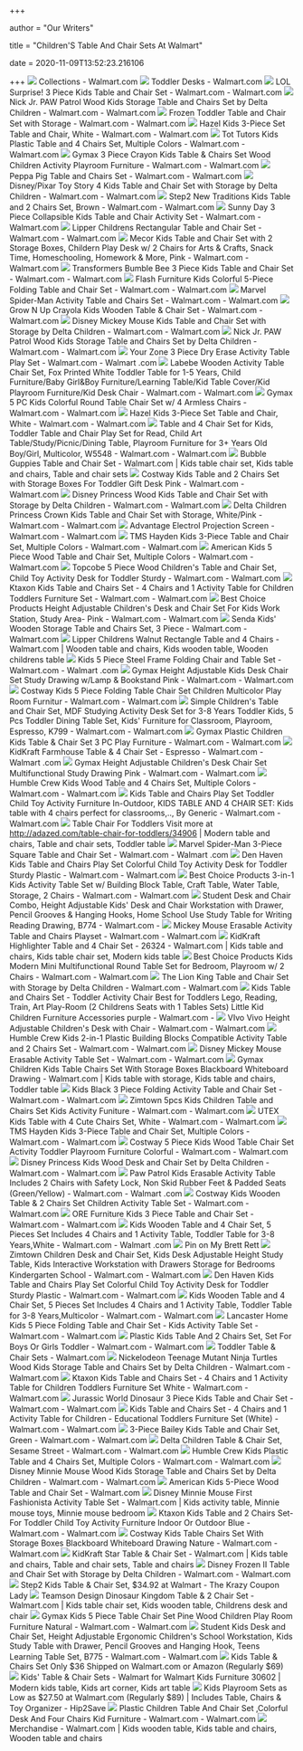 +++
        
author = "Our Writers"
        
title = "Children'S Table And Chair Sets At Walmart"
        
date = 2020-11-09T13:52:23.216106
        
+++
[ ![](https://i5.walmartimages.com/asr/2d0a736c-6fd4-4c1d-a4e4-a94c8f5c3c9e_1.16281888b8920ce2eff409241e8d9d4f.jpeg?odnWidth=450&odnHeight=450&odnBg=ffffff)](https://i5.walmartimages.com/asr/2d0a736c-6fd4-4c1d-a4e4-a94c8f5c3c9e_1.16281888b8920ce2eff409241e8d9d4f.jpeg?odnWidth=450&odnHeight=450&odnBg=ffffff) Collections - Walmart.com
[ ![](https://i5.walmartimages.com/asr/b87302ff-5a5b-4d39-92a9-0718b9d37ed0_1.55e06433dee33d88e8148bc83e7084aa.jpeg)](https://i5.walmartimages.com/asr/b87302ff-5a5b-4d39-92a9-0718b9d37ed0_1.55e06433dee33d88e8148bc83e7084aa.jpeg) Toddler Desks - Walmart.com
[ ![](https://i5.walmartimages.com/asr/d8a562de-7623-4fab-81aa-23be96e96cbf_2.534b0d540d874d0a2b1aa053cd3e9c82.jpeg?odnWidth=612&odnHeight=612&odnBg=ffffff)](https://i5.walmartimages.com/asr/d8a562de-7623-4fab-81aa-23be96e96cbf_2.534b0d540d874d0a2b1aa053cd3e9c82.jpeg?odnWidth=612&odnHeight=612&odnBg=ffffff) LOL Surprise! 3 Piece Kids Table and Chair Set - Walmart.com - Walmart.com
[ ![](https://i5.walmartimages.com/asr/73b14468-4ef4-45a6-bf5e-ab2a574fa54e_1.0d56eaa1097e081c377d12e8b6e8da6f.jpeg?odnWidth=612&odnHeight=612&odnBg=ffffff)](https://i5.walmartimages.com/asr/73b14468-4ef4-45a6-bf5e-ab2a574fa54e_1.0d56eaa1097e081c377d12e8b6e8da6f.jpeg?odnWidth=612&odnHeight=612&odnBg=ffffff) Nick Jr. PAW Patrol Wood Kids Storage Table and Chairs Set by Delta Children  - Walmart.com - Walmart.com
[ ![](https://i5.walmartimages.com/asr/b0dfb3b6-6d8c-41f3-8797-1c6e8fe0104c_1.39b075c58a615842cc011f13ed3b9686.jpeg?odnWidth=612&odnHeight=612&odnBg=ffffff)](https://i5.walmartimages.com/asr/b0dfb3b6-6d8c-41f3-8797-1c6e8fe0104c_1.39b075c58a615842cc011f13ed3b9686.jpeg?odnWidth=612&odnHeight=612&odnBg=ffffff) Frozen Toddler Table and Chair Set with Storage - Walmart.com - Walmart.com
[ ![](https://i5.walmartimages.com/asr/c4c63fc2-f4b9-4b8e-ba0d-a99532c82940_1.01aa7ddf6b92a54979f426e51a57ae08.jpeg?odnWidth=450&odnHeight=450&odnBg=ffffff)](https://i5.walmartimages.com/asr/c4c63fc2-f4b9-4b8e-ba0d-a99532c82940_1.01aa7ddf6b92a54979f426e51a57ae08.jpeg?odnWidth=450&odnHeight=450&odnBg=ffffff) Hazel Kids 3-Piece Set Table and Chair, White - Walmart.com - Walmart.com
[ ![](https://i5.walmartimages.com/asr/ea09f010-8c31-4a97-9937-bcc9757c63f7_1.f828a9ab56350e1e277ec48da8f2dc56.jpeg?odnWidth=612&odnHeight=612&odnBg=ffffff)](https://i5.walmartimages.com/asr/ea09f010-8c31-4a97-9937-bcc9757c63f7_1.f828a9ab56350e1e277ec48da8f2dc56.jpeg?odnWidth=612&odnHeight=612&odnBg=ffffff) Tot Tutors Kids Plastic Table and 4 Chairs Set, Multiple Colors - Walmart.com  - Walmart.com
[ ![](https://i5.walmartimages.com/asr/ca339442-3b06-4f44-9357-6b543df94774_1.e5b01b9f1a8c127668db7b981830e406.jpeg?odnWidth=612&odnHeight=612&odnBg=ffffff)](https://i5.walmartimages.com/asr/ca339442-3b06-4f44-9357-6b543df94774_1.e5b01b9f1a8c127668db7b981830e406.jpeg?odnWidth=612&odnHeight=612&odnBg=ffffff) Gymax 3 Piece Crayon Kids Table & Chairs Set Wood Children Activity  Playroom Furniture - Walmart.com - Walmart.com
[ ![](https://i5.walmartimages.com/asr/05b5c98d-5a34-43d5-a36d-1c102bf41c2d_1.b7dbfb8eea074f1986acdcb1cd66ce3b.jpeg)](https://i5.walmartimages.com/asr/05b5c98d-5a34-43d5-a36d-1c102bf41c2d_1.b7dbfb8eea074f1986acdcb1cd66ce3b.jpeg) Peppa Pig Table and Chairs Set - Walmart.com - Walmart.com
[ ![](https://i5.walmartimages.com/asr/4afec34c-a242-4f28-8f24-a9195bfcb336_1.00bbbcbd804a51359d756812ba9ef6bd.jpeg?odnWidth=612&odnHeight=612&odnBg=ffffff)](https://i5.walmartimages.com/asr/4afec34c-a242-4f28-8f24-a9195bfcb336_1.00bbbcbd804a51359d756812ba9ef6bd.jpeg?odnWidth=612&odnHeight=612&odnBg=ffffff) Disney/Pixar Toy Story 4 Kids Table and Chair Set with Storage by Delta  Children - Walmart.com - Walmart.com
[ ![](https://i5.walmartimages.com/asr/c94a23a7-b799-4c7c-8b00-f9c13ae26525_1.e6228ff4c8a9cc116158fef04e272396.jpeg)](https://i5.walmartimages.com/asr/c94a23a7-b799-4c7c-8b00-f9c13ae26525_1.e6228ff4c8a9cc116158fef04e272396.jpeg) Step2 New Traditions Kids Table and 2 Chairs Set, Brown - Walmart.com -  Walmart.com
[ ![](https://i5.walmartimages.com/asr/43eed3d0-0095-4683-b22f-a1683eb11095_1.cbe24271bf54974ac83e9eea13d6829c.jpeg?odnWidth=612&odnHeight=612&odnBg=ffffff)](https://i5.walmartimages.com/asr/43eed3d0-0095-4683-b22f-a1683eb11095_1.cbe24271bf54974ac83e9eea13d6829c.jpeg?odnWidth=612&odnHeight=612&odnBg=ffffff) Sunny Day 3 Piece Collapsible Kids Table and Chair Activity Set - Walmart.com  - Walmart.com
[ ![](https://i5.walmartimages.com/asr/276ac54d-321d-4b75-bab2-1de671a18f81_1.f939ae47c7f0df9f446ce769a4885771.jpeg?odnWidth=612&odnHeight=612&odnBg=ffffff)](https://i5.walmartimages.com/asr/276ac54d-321d-4b75-bab2-1de671a18f81_1.f939ae47c7f0df9f446ce769a4885771.jpeg?odnWidth=612&odnHeight=612&odnBg=ffffff) Lipper Childrens Rectangular Table and Chair Set - Walmart.com - Walmart.com
[ ![](https://i5.walmartimages.com/asr/29480684-7308-4aae-96f8-395a8a086b85.3dc437a4a0f0b34ce173d6073ccc998d.jpeg?odnWidth=612&odnHeight=612&odnBg=ffffff)](https://i5.walmartimages.com/asr/29480684-7308-4aae-96f8-395a8a086b85.3dc437a4a0f0b34ce173d6073ccc998d.jpeg?odnWidth=612&odnHeight=612&odnBg=ffffff) Mecor Kids Table and Chair Set with 2 Storage Boxes, Childern Play Desk w/  2 Chairs for Arts & Crafts, Snack Time, Homeschooling, Homework & More,  Pink - Walmart.com - Walmart.com
[ ![](https://i5.walmartimages.com/asr/92ab45b3-df5d-47d0-b1f7-f0399d9a9190_2.17dcb2758f8a21b99729c154c9eaf4e4.jpeg?odnWidth=612&odnHeight=612&odnBg=ffffff)](https://i5.walmartimages.com/asr/92ab45b3-df5d-47d0-b1f7-f0399d9a9190_2.17dcb2758f8a21b99729c154c9eaf4e4.jpeg?odnWidth=612&odnHeight=612&odnBg=ffffff) Transformers Bumble Bee 3 Piece Kids Table and Chair Set - Walmart.com -  Walmart.com
[ ![](https://i5.walmartimages.com/asr/9d0a272e-8e09-4c5a-ade1-e0e2161e2866_2.0bdfc627ecacc165975de632806802c0.jpeg?odnWidth=612&odnHeight=612&odnBg=ffffff)](https://i5.walmartimages.com/asr/9d0a272e-8e09-4c5a-ade1-e0e2161e2866_2.0bdfc627ecacc165975de632806802c0.jpeg?odnWidth=612&odnHeight=612&odnBg=ffffff) Flash Furniture Kids Colorful 5-Piece Folding Table and Chair Set - Walmart.com  - Walmart.com
[ ![](https://i5.walmartimages.com/asr/e02a4dfd-692f-4792-aa06-c27894affcf8_1.308f46f4f107bdebb96943b106255296.jpeg)](https://i5.walmartimages.com/asr/e02a4dfd-692f-4792-aa06-c27894affcf8_1.308f46f4f107bdebb96943b106255296.jpeg) Marvel Spider-Man Activity Table and Chairs Set - Walmart.com - Walmart.com
[ ![](https://i5.walmartimages.com/asr/926df0c0-e833-4e6a-920b-7f9dee874b23_1.5c76a1cd0e17ab043794cfb1b8d41232.jpeg?odnWidth=612&odnHeight=612&odnBg=ffffff)](https://i5.walmartimages.com/asr/926df0c0-e833-4e6a-920b-7f9dee874b23_1.5c76a1cd0e17ab043794cfb1b8d41232.jpeg?odnWidth=612&odnHeight=612&odnBg=ffffff) Grow N Up Crayola Kids Wooden Table & Chair Set - Walmart.com - Walmart.com
[ ![](https://i5.walmartimages.com/asr/68ddea74-9eaf-4632-9fbe-a254fc99a235_1.1f9527e77a5f76dfea929fefe8c20f2d.jpeg)](https://i5.walmartimages.com/asr/68ddea74-9eaf-4632-9fbe-a254fc99a235_1.1f9527e77a5f76dfea929fefe8c20f2d.jpeg) Disney Mickey Mouse Kids Table and Chair Set with Storage by Delta Children  - Walmart.com - Walmart.com
[ ![](https://i5.walmartimages.com/asr/66b7216c-686f-42eb-8f3b-c8c1efc997d8_1.b181d7332f01c6d6232cc03d7df76fed.jpeg)](https://i5.walmartimages.com/asr/66b7216c-686f-42eb-8f3b-c8c1efc997d8_1.b181d7332f01c6d6232cc03d7df76fed.jpeg) Nick Jr. PAW Patrol Wood Kids Storage Table and Chairs Set by Delta Children  - Walmart.com - Walmart.com
[ ![](https://i5.walmartimages.com/asr/25a589a1-4af0-4522-a60f-4a9ae36442e3.2543258e536e909c47b0a075557840d8.png?odnWidth=612&odnHeight=612&odnBg=ffffff)](https://i5.walmartimages.com/asr/25a589a1-4af0-4522-a60f-4a9ae36442e3.2543258e536e909c47b0a075557840d8.png?odnWidth=612&odnHeight=612&odnBg=ffffff) Your Zone 3 Piece Dry Erase Activity Table Play Set - Walmart.com - Walmart .com
[ ![](https://i5.walmartimages.com/asr/1d90ade2-f1a3-401e-8e8b-1626e058810a_1.633d0a5ad2a63173f99b780c3fe4cb6d.jpeg?odnWidth=612&odnHeight=612&odnBg=ffffff)](https://i5.walmartimages.com/asr/1d90ade2-f1a3-401e-8e8b-1626e058810a_1.633d0a5ad2a63173f99b780c3fe4cb6d.jpeg?odnWidth=612&odnHeight=612&odnBg=ffffff) Labebe Wooden Activity Table Chair Set, Fox Printed White Toddler Table for  1-5 Years, Child Furniture/Baby Girl&Boy Furniture/Learning Table/Kid Table  Cover/Kid Playroom Furniture/Kid Desk Chair - Walmart.com - Walmart.com
[ ![](https://i5.walmartimages.com/asr/40e3c9e7-a6d1-4d2d-8074-55f9aea65eb3_1.3e75395abae626d5e73eef48af16ad38.jpeg?odnWidth=612&odnHeight=612&odnBg=ffffff)](https://i5.walmartimages.com/asr/40e3c9e7-a6d1-4d2d-8074-55f9aea65eb3_1.3e75395abae626d5e73eef48af16ad38.jpeg?odnWidth=612&odnHeight=612&odnBg=ffffff) Gymax 5 PC Kids Colorful Round Table Chair Set w/ 4 Armless Chairs - Walmart.com  - Walmart.com
[ ![](https://i5.walmartimages.com/asr/1c766093-0885-4753-97e8-143e143841b2_1.c70f5d3a2b87587c6b86c99e92c2ef97.jpeg)](https://i5.walmartimages.com/asr/1c766093-0885-4753-97e8-143e143841b2_1.c70f5d3a2b87587c6b86c99e92c2ef97.jpeg) Hazel Kids 3-Piece Set Table and Chair, White - Walmart.com - Walmart.com
[ ![](https://i5.walmartimages.com/asr/96937197-1bf1-40ae-a1ac-e8ed03d1bed2_1.46b070478d8fc49663c6a668a934a06c.jpeg?odnWidth=612&odnHeight=612&odnBg=ffffff)](https://i5.walmartimages.com/asr/96937197-1bf1-40ae-a1ac-e8ed03d1bed2_1.46b070478d8fc49663c6a668a934a06c.jpeg?odnWidth=612&odnHeight=612&odnBg=ffffff) Table and 4 Chair Set for Kids, Toddler Table and Chair Play Set for Read,  Child Art Table/Study/Picnic/Dining Table, Playroom Furniture for 3+ Years  Old Boy/Girl, Multicolor, W5548 - Walmart.com - Walmart.com
[ ![](https://i.pinimg.com/originals/79/77/ad/7977ad23d9c2c6068e144e9044fd7018.jpg)](https://i.pinimg.com/originals/79/77/ad/7977ad23d9c2c6068e144e9044fd7018.jpg) Bubble Guppies Table and Chair Set - Walmart.com | Kids table chair set, Kids  table and chairs, Table and chair sets
[ ![](https://i5.walmartimages.com/asr/27fb25e5-9bfc-423f-926a-180296a32e90_1.dae5f2e778d5d33a90db5fb06af5693d.jpeg?odnWidth=612&odnHeight=612&odnBg=ffffff)](https://i5.walmartimages.com/asr/27fb25e5-9bfc-423f-926a-180296a32e90_1.dae5f2e778d5d33a90db5fb06af5693d.jpeg?odnWidth=612&odnHeight=612&odnBg=ffffff) Costway Kids Table and 2 Chairs Set with Storage Boxes For Toddler Gift Desk  Pink - Walmart.com - Walmart.com
[ ![](https://i5.walmartimages.com/asr/25def13c-955e-49d8-b26f-a9c78293a53b_1.9405b6de95616ef6c4c203c54233ea04.jpeg?odnWidth=612&odnHeight=612&odnBg=ffffff)](https://i5.walmartimages.com/asr/25def13c-955e-49d8-b26f-a9c78293a53b_1.9405b6de95616ef6c4c203c54233ea04.jpeg?odnWidth=612&odnHeight=612&odnBg=ffffff) Disney Princess Wood Kids Table and Chair Set with Storage by Delta Children  - Walmart.com - Walmart.com
[ ![](https://i5.walmartimages.com/asr/b064b4f4-02cf-4547-8ab5-6e5523fae7b4_1.ca6472e326cd43510a9f3fea16c0c2ff.jpeg?odnWidth=612&odnHeight=612&odnBg=ffffff)](https://i5.walmartimages.com/asr/b064b4f4-02cf-4547-8ab5-6e5523fae7b4_1.ca6472e326cd43510a9f3fea16c0c2ff.jpeg?odnWidth=612&odnHeight=612&odnBg=ffffff) Delta Children Princess Crown Kids Table and Chair Set with Storage,  White/Pink - Walmart.com - Walmart.com
[ ![](https://i5.walmartimages.com/asr/8c1eb674-88a7-42b0-be27-0e05eb4b17a2_1.6996ed6375e5b0a6061694f85a4f57d1.jpeg)](https://i5.walmartimages.com/asr/8c1eb674-88a7-42b0-be27-0e05eb4b17a2_1.6996ed6375e5b0a6061694f85a4f57d1.jpeg) Advantage Electrol Projection Screen - Walmart.com - Walmart.com
[ ![](https://i5.walmartimages.com/asr/4e5ef0f3-09cc-478e-9627-d80ae0c423cb_1.489042d2382374586e2c2a6e60e540a5.jpeg?odnWidth=612&odnHeight=612&odnBg=ffffff)](https://i5.walmartimages.com/asr/4e5ef0f3-09cc-478e-9627-d80ae0c423cb_1.489042d2382374586e2c2a6e60e540a5.jpeg?odnWidth=612&odnHeight=612&odnBg=ffffff) TMS Hayden Kids 3-Piece Table and Chair Set, Multiple Colors - Walmart.com  - Walmart.com
[ ![](https://i5.walmartimages.com/asr/f397d4dc-7622-494c-be38-f3f0d365ebf8_1.a07e79b6c61933f583847388475a3653.jpeg?odnWidth=612&odnHeight=612&odnBg=ffffff)](https://i5.walmartimages.com/asr/f397d4dc-7622-494c-be38-f3f0d365ebf8_1.a07e79b6c61933f583847388475a3653.jpeg?odnWidth=612&odnHeight=612&odnBg=ffffff) American Kids 5 Piece Wood Table and Chair Set, Multiple Colors - Walmart.com  - Walmart.com
[ ![](https://i5.walmartimages.com/asr/0130b5e5-82ee-4494-aad9-926f5f9ef9e7.073f134c92a646e29c782b0957244800.jpeg?odnWidth=612&odnHeight=612&odnBg=ffffff)](https://i5.walmartimages.com/asr/0130b5e5-82ee-4494-aad9-926f5f9ef9e7.073f134c92a646e29c782b0957244800.jpeg?odnWidth=612&odnHeight=612&odnBg=ffffff) Topcobe 5 Piece Wood Children's Table and Chair Set, Child Toy Activity Desk  for Toddler Sturdy - Walmart.com - Walmart.com
[ ![](https://i5.walmartimages.com/asr/2ce4dd14-3299-4d68-bf65-1d2896193310.e848f421cdedfaa40c8378a3f8265c52.jpeg)](https://i5.walmartimages.com/asr/2ce4dd14-3299-4d68-bf65-1d2896193310.e848f421cdedfaa40c8378a3f8265c52.jpeg) Ktaxon Kids Table and Chairs Set - 4 Chairs and 1 Activity Table for  Children Toddlers Furniture Set - Walmart.com - Walmart.com
[ ![](https://i5.walmartimages.com/asr/a43e994d-c198-4672-acd5-2a793f8fc907_1.99f92510928d3354886a10175117022b.jpeg)](https://i5.walmartimages.com/asr/a43e994d-c198-4672-acd5-2a793f8fc907_1.99f92510928d3354886a10175117022b.jpeg) Best Choice Products Height Adjustable Children's Desk and Chair Set For  Kids Work Station, Study Area- Pink - Walmart.com - Walmart.com
[ ![](https://i5.walmartimages.com/asr/06c655ed-bdb3-466a-9ca1-d74b2c7f6b9e_1.6c58ae8c3287b946494c25c8603a4221.jpeg)](https://i5.walmartimages.com/asr/06c655ed-bdb3-466a-9ca1-d74b2c7f6b9e_1.6c58ae8c3287b946494c25c8603a4221.jpeg) Senda Kids' Wooden Storage Table and Chairs Set, 3 Piece - Walmart.com -  Walmart.com
[ ![](https://i.pinimg.com/474x/1e/da/b0/1edab07fbce82c95d1eedfc4ca880ce7.jpg)](https://i.pinimg.com/474x/1e/da/b0/1edab07fbce82c95d1eedfc4ca880ce7.jpg) Lipper Childrens Walnut Rectangle Table and 4 Chairs - Walmart.com | Wooden  table and chairs, Kids wooden table, Wooden childrens table
[ ![](https://i5.walmartimages.com/asr/cee18530-f760-42b4-9216-2330f5f06d6f_1.369bcc341775f0309605f0cdb7cf604b.jpeg?odnWidth=612&odnHeight=612&odnBg=ffffff)](https://i5.walmartimages.com/asr/cee18530-f760-42b4-9216-2330f5f06d6f_1.369bcc341775f0309605f0cdb7cf604b.jpeg?odnWidth=612&odnHeight=612&odnBg=ffffff) Kids 5 Piece Steel Frame Folding Chair and Table Set - Walmart.com - Walmart .com
[ ![](https://i5.walmartimages.com/asr/45ce062f-5dd3-447b-92c5-043367c720a7_1.880ebb7023ccb9a03fdfd83edd2b265b.jpeg)](https://i5.walmartimages.com/asr/45ce062f-5dd3-447b-92c5-043367c720a7_1.880ebb7023ccb9a03fdfd83edd2b265b.jpeg) Gymax Height Adjustable Kids Desk Chair Set Study Drawing w/Lamp &  Bookstand Pink - Walmart.com - Walmart.com
[ ![](https://i5.walmartimages.com/asr/528851b0-3fdd-4759-886f-c6e86fb7f376_1.c9cd588c8180cd37f4061288106d2055.jpeg?odnWidth=612&odnHeight=612&odnBg=ffffff)](https://i5.walmartimages.com/asr/528851b0-3fdd-4759-886f-c6e86fb7f376_1.c9cd588c8180cd37f4061288106d2055.jpeg?odnWidth=612&odnHeight=612&odnBg=ffffff) Costway Kids 5 Piece Folding Table Chair Set Children Multicolor Play Room  Furnitur - Walmart.com - Walmart.com
[ ![](https://i5.walmartimages.com/asr/97307c4f-833e-4c4a-963a-180ac86b2c6f_1.c25dfdc412ee904b395a9d4860491535.jpeg?odnWidth=612&odnHeight=612&odnBg=ffffff)](https://i5.walmartimages.com/asr/97307c4f-833e-4c4a-963a-180ac86b2c6f_1.c25dfdc412ee904b395a9d4860491535.jpeg?odnWidth=612&odnHeight=612&odnBg=ffffff) Simple Children's Table and Chair Set, MDF Studying Activity Desk Set for  3-8 Years Toddler Kids, 5 Pcs Toddler Dining Table Set, Kids' Furniture for  Classroom, Playroom, Espresso, K799 - Walmart.com - Walmart.com
[ ![](https://i5.walmartimages.com/asr/de4c9748-2615-4b0d-8625-a847c5e60a85_1.f3e793722f21ae93076fc7b1b869f437.jpeg?odnWidth=612&odnHeight=612&odnBg=ffffff)](https://i5.walmartimages.com/asr/de4c9748-2615-4b0d-8625-a847c5e60a85_1.f3e793722f21ae93076fc7b1b869f437.jpeg?odnWidth=612&odnHeight=612&odnBg=ffffff) Gymax Plastic Children Kids Table & Chair Set 3 PC Play Furniture - Walmart.com  - Walmart.com
[ ![](https://i5.walmartimages.com/asr/014225b7-f348-4576-af01-871234cf7e6b_2.53d058d41bc4937fb4bc059faf3df7a8.jpeg?odnWidth=612&odnHeight=612&odnBg=ffffff)](https://i5.walmartimages.com/asr/014225b7-f348-4576-af01-871234cf7e6b_2.53d058d41bc4937fb4bc059faf3df7a8.jpeg?odnWidth=612&odnHeight=612&odnBg=ffffff) KidKraft Farmhouse Table & 4 Chair Set - Espresso - Walmart.com - Walmart .com
[ ![](https://i5.walmartimages.com/asr/67dc90ad-923e-444b-bc3d-5237c27842dc_1.e8e37b975dde6b92b5cde0092721f334.jpeg?odnWidth=612&odnHeight=612&odnBg=ffffff)](https://i5.walmartimages.com/asr/67dc90ad-923e-444b-bc3d-5237c27842dc_1.e8e37b975dde6b92b5cde0092721f334.jpeg?odnWidth=612&odnHeight=612&odnBg=ffffff) Gymax Height Adjustable Children's Desk Chair Set Multifunctional Study  Drawing Pink - Walmart.com - Walmart.com
[ ![](https://i5.walmartimages.com/asr/578a2580-285c-4f43-8ff2-4b376645b45e_3.ddff07c20f2b1a85909ed55ef77b4048.jpeg?odnWidth=612&odnHeight=612&odnBg=ffffff)](https://i5.walmartimages.com/asr/578a2580-285c-4f43-8ff2-4b376645b45e_3.ddff07c20f2b1a85909ed55ef77b4048.jpeg?odnWidth=612&odnHeight=612&odnBg=ffffff) Humble Crew Kids Wood Table and 4 Chairs Set, Multiple Colors - Walmart.com  - Walmart.com
[ ![](https://i5.walmartimages.com/asr/9afa80f8-f832-4464-9b54-105068bb519e_1.df1264cd37acc5bf833353413b29b1d9.jpeg)](https://i5.walmartimages.com/asr/9afa80f8-f832-4464-9b54-105068bb519e_1.df1264cd37acc5bf833353413b29b1d9.jpeg) Kids Table and Chairs Play Set Toddler Child Toy Activity Furniture  In-Outdoor, KIDS TABLE AND 4 CHAIR SET: Kids table with 4 chairs perfect  for classrooms,.., By Generic - Walmart.com - Walmart.com
[ ![](https://i.pinimg.com/originals/1a/d6/85/1ad6858d1dffdcf5ac96f35edf88f93f.jpg)](https://i.pinimg.com/originals/1a/d6/85/1ad6858d1dffdcf5ac96f35edf88f93f.jpg) Table Chair For Toddlers Visit more at http://adazed.com/table-chair-for-toddlers/34906  | Modern table and chairs, Table and chair sets, Toddler table
[ ![](https://i5.walmartimages.com/asr/445dd488-5f50-4ccf-924c-588b34596b52_1.524ff0c9d13cea806a72e692f74ec3e3.jpeg)](https://i5.walmartimages.com/asr/445dd488-5f50-4ccf-924c-588b34596b52_1.524ff0c9d13cea806a72e692f74ec3e3.jpeg) Marvel Spider-Man 3-Piece Square Table and Chair Set - Walmart.com - Walmart .com
[ ![](https://i5.walmartimages.com/asr/8dc481cf-2876-4ac9-ade5-7451eb1d2f80_1.4968cdb27949121d10260f78d9263f86.jpeg)](https://i5.walmartimages.com/asr/8dc481cf-2876-4ac9-ade5-7451eb1d2f80_1.4968cdb27949121d10260f78d9263f86.jpeg) Den Haven Kids Table and Chairs Play Set Colorful Child Toy Activity Desk  for Toddler Sturdy Plastic - Walmart.com - Walmart.com
[ ![](https://i5.walmartimages.com/asr/1f37f1ce-e949-4632-99a3-2f7706ce3023.c11afb473456668ac517650b80d7391f.jpeg?odnWidth=612&odnHeight=612&odnBg=ffffff)](https://i5.walmartimages.com/asr/1f37f1ce-e949-4632-99a3-2f7706ce3023.c11afb473456668ac517650b80d7391f.jpeg?odnWidth=612&odnHeight=612&odnBg=ffffff) Best Choice Products 3-in-1 Kids Activity Table Set w/ Building Block Table,  Craft Table, Water Table, Storage, 2 Chairs - Walmart.com - Walmart.com
[ ![](https://i5.walmartimages.com/asr/616f5f1f-da1e-4e01-bf17-e85a58fa64ab.4913edc2974bdfdc47c198c80e9db3d6.jpeg?odnWidth=612&odnHeight=612&odnBg=ffffff)](https://i5.walmartimages.com/asr/616f5f1f-da1e-4e01-bf17-e85a58fa64ab.4913edc2974bdfdc47c198c80e9db3d6.jpeg?odnWidth=612&odnHeight=612&odnBg=ffffff) Student Desk and Chair Combo, Height Adjustable Kids' Desk and Chair  Workstation with Drawer, Pencil Grooves & Hanging Hooks, Home School Use  Study Table for Writing Reading Drawing, B774 - Walmart.com -
[ ![](https://i5.walmartimages.com/asr/de1f7ea3-e648-4a61-8fa8-f53d8e336080_1.968f1b40ab7ce1215607cb6c2bcb62a8.jpeg)](https://i5.walmartimages.com/asr/de1f7ea3-e648-4a61-8fa8-f53d8e336080_1.968f1b40ab7ce1215607cb6c2bcb62a8.jpeg) Mickey Mouse Erasable Activity Table and Chairs Playset - Walmart.com -  Walmart.com
[ ![](https://i.pinimg.com/originals/89/cd/50/89cd502b81ffba9676077e83a7905ab0.jpg)](https://i.pinimg.com/originals/89/cd/50/89cd502b81ffba9676077e83a7905ab0.jpg) KidKraft Highlighter Table and 4 Chair Set - 26324 - Walmart.com | Kids  table and chairs, Kids table chair set, Modern kids table
[ ![](https://i5.walmartimages.com/asr/f7cfd5e1-9a01-429f-af1b-b875a2970cf0.2df81befa6b500183dc27d5a0988991c.jpeg?odnWidth=612&odnHeight=612&odnBg=ffffff)](https://i5.walmartimages.com/asr/f7cfd5e1-9a01-429f-af1b-b875a2970cf0.2df81befa6b500183dc27d5a0988991c.jpeg?odnWidth=612&odnHeight=612&odnBg=ffffff) Best Choice Products Kids Modern Mini Multifunctional Round Table Set for  Bedroom, Playroom w/ 2 Chairs - Walmart.com - Walmart.com
[ ![](https://i5.walmartimages.com/asr/fc2e3729-aab6-4aba-926c-a501167eea52_1.610e22020b87b0e77cf065cf1dc9bd0e.jpeg?odnWidth=612&odnHeight=612&odnBg=ffffff)](https://i5.walmartimages.com/asr/fc2e3729-aab6-4aba-926c-a501167eea52_1.610e22020b87b0e77cf065cf1dc9bd0e.jpeg?odnWidth=612&odnHeight=612&odnBg=ffffff) The Lion King Table and Chair Set with Storage by Delta Children - Walmart.com  - Walmart.com
[ ![](https://i5.walmartimages.com/asr/210a487b-9346-45e7-97cb-16671894793a_1.c366922cc0de6d111e76ae578112e70e.jpeg?odnWidth=612&odnHeight=612&odnBg=ffffff)](https://i5.walmartimages.com/asr/210a487b-9346-45e7-97cb-16671894793a_1.c366922cc0de6d111e76ae578112e70e.jpeg?odnWidth=612&odnHeight=612&odnBg=ffffff) Kids Table and Chairs Set - Toddler Activity Chair Best for Toddlers Lego,  Reading, Train, Art Play-Room (2 Childrens Seats with 1 Tables Sets) Little  Kid Children Furniture Accessories purple - Walmart.com -
[ ![](https://i5.walmartimages.com/asr/85c9c73d-00cf-4d04-941e-1a6927ae4690_1.7c44f5a576ecf877c9b2d77a6dfbe901.jpeg?odnWidth=612&odnHeight=612&odnBg=ffffff)](https://i5.walmartimages.com/asr/85c9c73d-00cf-4d04-941e-1a6927ae4690_1.7c44f5a576ecf877c9b2d77a6dfbe901.jpeg?odnWidth=612&odnHeight=612&odnBg=ffffff) VIvo Vivo Height Adjustable Children's Desk with Chair - Walmart.com -  Walmart.com
[ ![](https://i5.walmartimages.com/asr/8b481264-5f84-4ccf-8aa2-e135092b564c_2.ec27f8998d54cb7d2e47bfa8cee1afd9.jpeg?odnWidth=612&odnHeight=612&odnBg=ffffff)](https://i5.walmartimages.com/asr/8b481264-5f84-4ccf-8aa2-e135092b564c_2.ec27f8998d54cb7d2e47bfa8cee1afd9.jpeg?odnWidth=612&odnHeight=612&odnBg=ffffff) Humble Crew Kids 2-in-1 Plastic Building Blocks Compatible Activity Table  and 2 Chairs Set - Walmart.com - Walmart.com
[ ![](https://i5.walmartimages.com/asr/67df9a8f-ee96-4f51-b96b-a7db942d6eb6_1.bdbcfbd34413eef37699f1b454cb6502.jpeg)](https://i5.walmartimages.com/asr/67df9a8f-ee96-4f51-b96b-a7db942d6eb6_1.bdbcfbd34413eef37699f1b454cb6502.jpeg) Disney Mickey Mouse Erasable Activity Table Set - Walmart.com - Walmart.com
[ ![](https://i.pinimg.com/474x/2f/25/a5/2f25a5e7ff2a3ce3d621b1c92d8fe3d7.jpg)](https://i.pinimg.com/474x/2f/25/a5/2f25a5e7ff2a3ce3d621b1c92d8fe3d7.jpg) Gymax Children Kids Table Chairs Set With Storage Boxes Blackboard  Whiteboard Drawing - Walmart.com | Kids table with storage, Kids table and  chairs, Toddler table
[ ![](https://i5.walmartimages.com/asr/cd667c1e-3bb7-4228-adae-97608210fa4f_1.7fa4b1cb8b9497b29b1eefb31442d735.jpeg?odnWidth=612&odnHeight=612&odnBg=ffffff)](https://i5.walmartimages.com/asr/cd667c1e-3bb7-4228-adae-97608210fa4f_1.7fa4b1cb8b9497b29b1eefb31442d735.jpeg?odnWidth=612&odnHeight=612&odnBg=ffffff) Kids Black 3 Piece Folding Activity Table and Chair Set - Walmart.com -  Walmart.com
[ ![](https://i5.walmartimages.com/asr/a3618d07-7448-4743-9c2e-e72758b1e70c.cc454546c7fb2df003306f8e57977ed2.jpeg?odnWidth=612&odnHeight=612&odnBg=ffffff)](https://i5.walmartimages.com/asr/a3618d07-7448-4743-9c2e-e72758b1e70c.cc454546c7fb2df003306f8e57977ed2.jpeg?odnWidth=612&odnHeight=612&odnBg=ffffff) Zimtown 5pcs Kids Children Table and Chairs Set Kids Activity Funiture -  Walmart.com - Walmart.com
[ ![](https://i5.walmartimages.com/asr/74bbccf9-94a9-4bb3-94f2-eff08722c82e.8ec4a9dd3faada32e843f2640dd140c0.jpeg?odnWidth=612&odnHeight=612&odnBg=ffffff)](https://i5.walmartimages.com/asr/74bbccf9-94a9-4bb3-94f2-eff08722c82e.8ec4a9dd3faada32e843f2640dd140c0.jpeg?odnWidth=612&odnHeight=612&odnBg=ffffff) UTEX Kids Table with 4 Cute Chairs Set, White - Walmart.com - Walmart.com
[ ![](https://i5.walmartimages.com/asr/5778e9f6-418b-4b48-b083-261acaaf5118_1.a74b7029ac033bbe10917327c71c57d1.jpeg?odnWidth=612&odnHeight=612&odnBg=ffffff)](https://i5.walmartimages.com/asr/5778e9f6-418b-4b48-b083-261acaaf5118_1.a74b7029ac033bbe10917327c71c57d1.jpeg?odnWidth=612&odnHeight=612&odnBg=ffffff) TMS Hayden Kids 3-Piece Table and Chair Set, Multiple Colors - Walmart.com  - Walmart.com
[ ![](https://i5.walmartimages.com/asr/6360a06a-e748-4247-8586-e651e8cd2dc8_1.f8b58fbc17f7040b8028df0821af8421.jpeg?odnWidth=612&odnHeight=612&odnBg=ffffff)](https://i5.walmartimages.com/asr/6360a06a-e748-4247-8586-e651e8cd2dc8_1.f8b58fbc17f7040b8028df0821af8421.jpeg?odnWidth=612&odnHeight=612&odnBg=ffffff) Costway 5 Piece Kids Wood Table Chair Set Activity Toddler Playroom  Furniture Colorful - Walmart.com - Walmart.com
[ ![](https://i5.walmartimages.com/asr/8b276a37-a2f9-4620-b1ad-7b4aacb7dfff_1.0e2bb0b91bd6604d161a28b2fdcff98d.jpeg?odnWidth=612&odnHeight=612&odnBg=ffffff)](https://i5.walmartimages.com/asr/8b276a37-a2f9-4620-b1ad-7b4aacb7dfff_1.0e2bb0b91bd6604d161a28b2fdcff98d.jpeg?odnWidth=612&odnHeight=612&odnBg=ffffff) Disney Princess Kids Wood Desk and Chair Set by Delta Children - Walmart.com  - Walmart.com
[ ![](https://i5.walmartimages.com/asr/8daffe90-9e64-4d21-aa03-9edc34ff04a2_1.2661569cee560fa226088bcef3415fa5.jpeg?odnWidth=612&odnHeight=612&odnBg=ffffff)](https://i5.walmartimages.com/asr/8daffe90-9e64-4d21-aa03-9edc34ff04a2_1.2661569cee560fa226088bcef3415fa5.jpeg?odnWidth=612&odnHeight=612&odnBg=ffffff) Paw Patrol Kids Erasable Activity Table Includes 2 Chairs with Safety Lock,  Non Skid Rubber Feet & Padded Seats (Green/Yellow) - Walmart.com - Walmart .com
[ ![](https://i5.walmartimages.com/asr/49ba8488-d51b-417c-a8ef-4c615099c9b7.8f8e41a47e07faa1c5f5d10ee0809fd8.jpeg?odnWidth=612&odnHeight=612&odnBg=ffffff)](https://i5.walmartimages.com/asr/49ba8488-d51b-417c-a8ef-4c615099c9b7.8f8e41a47e07faa1c5f5d10ee0809fd8.jpeg?odnWidth=612&odnHeight=612&odnBg=ffffff) Costway Kids Wooden Table & 2 Chairs Set Children Activity Table Set -  Walmart.com - Walmart.com
[ ![](https://i5.walmartimages.com/asr/3ffa4274-ae6a-499c-b0dd-0d4545a34ec0_1.37c5bd925cc5dbd623f08c4e5a226232.jpeg?odnWidth=612&odnHeight=612&odnBg=ffffff)](https://i5.walmartimages.com/asr/3ffa4274-ae6a-499c-b0dd-0d4545a34ec0_1.37c5bd925cc5dbd623f08c4e5a226232.jpeg?odnWidth=612&odnHeight=612&odnBg=ffffff) ORE Furniture Kids 3 Piece Table and Chair Set - Walmart.com - Walmart.com
[ ![](https://i5.walmartimages.com/asr/4c5cfcf2-8f07-4032-8559-3feb6cb36f22_1.8928c1ec6e0b1465008154c1cfefb69a.jpeg?odnWidth=612&odnHeight=612&odnBg=ffffff)](https://i5.walmartimages.com/asr/4c5cfcf2-8f07-4032-8559-3feb6cb36f22_1.8928c1ec6e0b1465008154c1cfefb69a.jpeg?odnWidth=612&odnHeight=612&odnBg=ffffff) Kids Wooden Table and 4 Chair Set, 5 Pieces Set Includes 4 Chairs and 1  Activity Table, Toddler Table for 3-8 Years,White - Walmart.com - Walmart .com
[ ![](https://i.pinimg.com/originals/2d/6d/e8/2d6de87e9febf76620ab7a1e29dd6b59.jpg)](https://i.pinimg.com/originals/2d/6d/e8/2d6de87e9febf76620ab7a1e29dd6b59.jpg) Pin on My Brett Rett
[ ![](https://i5.walmartimages.com/asr/54393ae3-ce18-435c-83de-a9815bed1741_1.b7cf37435a349faee618411bbeb6e059.jpeg?odnWidth=612&odnHeight=612&odnBg=ffffff)](https://i5.walmartimages.com/asr/54393ae3-ce18-435c-83de-a9815bed1741_1.b7cf37435a349faee618411bbeb6e059.jpeg?odnWidth=612&odnHeight=612&odnBg=ffffff) Zimtown Children Desk and Chair Set, Kids Desk Adjustable Height Study Table,  Kids Interactive Workstation with Drawers Storage for Bedrooms Kindergarten  School - Walmart.com - Walmart.com
[ ![](https://i5.walmartimages.com/asr/7408abc4-c838-4313-a30c-876fbb142024_1.74868c43c54b1da6e5f9a6f201781085.jpeg)](https://i5.walmartimages.com/asr/7408abc4-c838-4313-a30c-876fbb142024_1.74868c43c54b1da6e5f9a6f201781085.jpeg) Den Haven Kids Table and Chairs Play Set Colorful Child Toy Activity Desk  for Toddler Sturdy Plastic - Walmart.com - Walmart.com
[ ![](https://i5.walmartimages.com/asr/104b77c2-e7d0-4411-8e1d-87d1d76169d2_1.ad7a99090001aab8810b3b9ee4ef8214.jpeg?odnWidth=612&odnHeight=612&odnBg=ffffff)](https://i5.walmartimages.com/asr/104b77c2-e7d0-4411-8e1d-87d1d76169d2_1.ad7a99090001aab8810b3b9ee4ef8214.jpeg?odnWidth=612&odnHeight=612&odnBg=ffffff) Kids Wooden Table and 4 Chair Set, 5 Pieces Set Includes 4 Chairs and 1  Activity Table, Toddler Table for 3-8 Years,Multicolor - Walmart.com -  Walmart.com
[ ![](https://i5.walmartimages.com/asr/a41fc139-e2f1-4369-b2e4-6c69bddd2e52.6e3d78b08b407aec5e4e2f9e58eb8aa0.jpeg?odnWidth=612&odnHeight=612&odnBg=ffffff)](https://i5.walmartimages.com/asr/a41fc139-e2f1-4369-b2e4-6c69bddd2e52.6e3d78b08b407aec5e4e2f9e58eb8aa0.jpeg?odnWidth=612&odnHeight=612&odnBg=ffffff) Lancaster Home Kids 5 Piece Folding Table and Chair Set - Kids Activity Table  Set - Walmart.com - Walmart.com
[ ![](https://i5.walmartimages.com/asr/7304a755-0733-495a-aeef-226288a7a5eb_1.8e3f7380907071fba08a97a4435980d9.jpeg?odnWidth=612&odnHeight=612&odnBg=ffffff)](https://i5.walmartimages.com/asr/7304a755-0733-495a-aeef-226288a7a5eb_1.8e3f7380907071fba08a97a4435980d9.jpeg?odnWidth=612&odnHeight=612&odnBg=ffffff) Plastic Kids Table And 2 Chairs Set, Set For Boys Or Girls Toddler - Walmart.com  - Walmart.com
[ ![](https://i5.walmartimages.com/asr/4f4f275a-f7b5-4414-8ce8-41bc9b5d6570_1.81e2cf2477a91b659e7431c8e587eb17.jpeg?odnHeight=200&odnWidth=200&odnBg=ffffff)](https://i5.walmartimages.com/asr/4f4f275a-f7b5-4414-8ce8-41bc9b5d6570_1.81e2cf2477a91b659e7431c8e587eb17.jpeg?odnHeight=200&odnWidth=200&odnBg=ffffff) Toddler Table & Chair Sets - Walmart.com
[ ![](https://i5.walmartimages.com/asr/3da79fa2-5356-4189-bf3d-54a590ce5044_1.f2e1262278df37fbd4a0e0b6bab29b65.jpeg)](https://i5.walmartimages.com/asr/3da79fa2-5356-4189-bf3d-54a590ce5044_1.f2e1262278df37fbd4a0e0b6bab29b65.jpeg) Nickelodeon Teenage Mutant Ninja Turtles Wood Kids Storage Table and Chairs  Set by Delta Children - Walmart.com - Walmart.com
[ ![](https://i5.walmartimages.com/asr/347b99d3-9591-44bb-b982-0225111b52fd_1.c06c2146088c0bbb499d626c43045773.jpeg?odnWidth=612&odnHeight=612&odnBg=ffffff)](https://i5.walmartimages.com/asr/347b99d3-9591-44bb-b982-0225111b52fd_1.c06c2146088c0bbb499d626c43045773.jpeg?odnWidth=612&odnHeight=612&odnBg=ffffff) Ktaxon Kids Table and Chairs Set - 4 Chairs and 1 Activity Table for  Children Toddlers Furniture Set White - Walmart.com - Walmart.com
[ ![](https://i5.walmartimages.com/asr/c7ede003-529f-43d2-a4ad-d5b98a99770e_3.639eec003025acb7c8185b930fa9a82d.jpeg?odnWidth=612&odnHeight=612&odnBg=ffffff)](https://i5.walmartimages.com/asr/c7ede003-529f-43d2-a4ad-d5b98a99770e_3.639eec003025acb7c8185b930fa9a82d.jpeg?odnWidth=612&odnHeight=612&odnBg=ffffff) Jurassic World Dinosaur 3 Piece Kids Table and Chair Set - Walmart.com -  Walmart.com
[ ![](https://i5.walmartimages.com/asr/bbd1b5ad-4dfd-44ea-8d15-7eae475e7b30_1.5a421386ff898b8b0f01784bda66d494.png?odnWidth=612&odnHeight=612&odnBg=ffffff)](https://i5.walmartimages.com/asr/bbd1b5ad-4dfd-44ea-8d15-7eae475e7b30_1.5a421386ff898b8b0f01784bda66d494.png?odnWidth=612&odnHeight=612&odnBg=ffffff) Kids Table and Chairs Set - 4 Chairs and 1 Activity Table for Children -  Educational Toddlers Furniture Set (White) - Walmart.com - Walmart.com
[ ![](https://i5.walmartimages.com/asr/a975ad3b-085e-4f17-b734-c0a57021cfaa_1.c7fada5993dbc18f3a2da31e02bd6a8f.jpeg?odnWidth=612&odnHeight=612&odnBg=ffffff)](https://i5.walmartimages.com/asr/a975ad3b-085e-4f17-b734-c0a57021cfaa_1.c7fada5993dbc18f3a2da31e02bd6a8f.jpeg?odnWidth=612&odnHeight=612&odnBg=ffffff) 3-Piece Bailey Kids Table and Chair Set, Green - Walmart.com - Walmart.com
[ ![](https://i5.walmartimages.com/asr/ec19f04e-632e-4ee0-bd7a-d2a4f1fd0025_1.493e4285962bbd353d7685b856a28d0e.jpeg)](https://i5.walmartimages.com/asr/ec19f04e-632e-4ee0-bd7a-d2a4f1fd0025_1.493e4285962bbd353d7685b856a28d0e.jpeg) Delta Children Table & Chair Set, Sesame Street - Walmart.com - Walmart.com
[ ![](https://i5.walmartimages.com/asr/98228615-fa20-4a96-80c9-f1e595d34e58_3.06479df4906544b53dcb8ae8c81efd36.jpeg?odnWidth=612&odnHeight=612&odnBg=ffffff)](https://i5.walmartimages.com/asr/98228615-fa20-4a96-80c9-f1e595d34e58_3.06479df4906544b53dcb8ae8c81efd36.jpeg?odnWidth=612&odnHeight=612&odnBg=ffffff) Humble Crew Kids Plastic Table and 4 Chairs Set, Multiple Colors - Walmart.com  - Walmart.com
[ ![](https://i5.walmartimages.com/asr/26982b21-15f2-4ba2-9e51-adc0583c7a3e_1.875deebfef72f757e583dc6d28b39618.jpeg)](https://i5.walmartimages.com/asr/26982b21-15f2-4ba2-9e51-adc0583c7a3e_1.875deebfef72f757e583dc6d28b39618.jpeg) Disney Minnie Mouse Wood Kids Storage Table and Chairs Set by Delta Children  - Walmart.com - Walmart.com
[ ![](https://i5.walmartimages.com/asr/fcda88ba-1214-4a4e-86c6-37dbf9b842e3_1.f6e4ada9ef4577bdbbb62678c19ab2af.jpeg?odnWidth=450&odnHeight=450&odnBg=ffffff)](https://i5.walmartimages.com/asr/fcda88ba-1214-4a4e-86c6-37dbf9b842e3_1.f6e4ada9ef4577bdbbb62678c19ab2af.jpeg?odnWidth=450&odnHeight=450&odnBg=ffffff) American Kids 5-Piece Wood Table and Chair Set - Walmart.com
[ ![](https://i.pinimg.com/originals/6d/2e/20/6d2e20106fb9bd5cf419e1d218020ca3.jpg)](https://i.pinimg.com/originals/6d/2e/20/6d2e20106fb9bd5cf419e1d218020ca3.jpg) Disney Minnie Mouse First Fashionista Activity Table Set - Walmart.com |  Kids activity table, Minnie mouse toys, Minnie mouse bedroom
[ ![](https://i5.walmartimages.com/asr/c79f0f5d-58aa-424b-8e83-f8e237691ec2_1.18b9c91d83c10c9c37ed42ff287c7c11.jpeg?odnWidth=612&odnHeight=612&odnBg=ffffff)](https://i5.walmartimages.com/asr/c79f0f5d-58aa-424b-8e83-f8e237691ec2_1.18b9c91d83c10c9c37ed42ff287c7c11.jpeg?odnWidth=612&odnHeight=612&odnBg=ffffff) Ktaxon Kids Table and 2 Chairs Set-For Toddler Child Toy Activity Furniture  Indoor Or Outdoor Blue - Walmart.com - Walmart.com
[ ![](https://i5.walmartimages.com/asr/9bbd1d21-5bba-495a-b3a7-fb65d6175f07_1.e8c11b49e1401c26a9d61379154fbc60.jpeg?odnWidth=612&odnHeight=612&odnBg=ffffff)](https://i5.walmartimages.com/asr/9bbd1d21-5bba-495a-b3a7-fb65d6175f07_1.e8c11b49e1401c26a9d61379154fbc60.jpeg?odnWidth=612&odnHeight=612&odnBg=ffffff) Costway Kids Table Chairs Set With Storage Boxes Blackboard Whiteboard  Drawing Nature - Walmart.com - Walmart.com
[ ![](https://i.pinimg.com/474x/d0/3c/87/d03c8768e0be95bb063510df6e04282d.jpg)](https://i.pinimg.com/474x/d0/3c/87/d03c8768e0be95bb063510df6e04282d.jpg) KidKraft Star Table & Chair Set - Walmart.com | Kids table and chairs, Table  and chair sets, Table and chairs
[ ![](https://i5.walmartimages.com/asr/4bef98fd-7e2d-40f7-959e-a4f6ab24ebc0_1.67dc69525ae8cbec03d53678f8556139.jpeg?odnWidth=612&odnHeight=612&odnBg=ffffff)](https://i5.walmartimages.com/asr/4bef98fd-7e2d-40f7-959e-a4f6ab24ebc0_1.67dc69525ae8cbec03d53678f8556139.jpeg?odnWidth=612&odnHeight=612&odnBg=ffffff) Disney Frozen II Table and Chair Set with Storage by Delta Children -  Walmart.com - Walmart.com
[ ![](https://prod-cdn-thekrazycouponlady.imgix.net/wp-content/uploads/2020/03/walmart-step2-table-and-chair-set-03142020-1584219122-1584219122.jpg?auto=compress,format&fit=max)](https://prod-cdn-thekrazycouponlady.imgix.net/wp-content/uploads/2020/03/walmart-step2-table-and-chair-set-03142020-1584219122-1584219122.jpg?auto=compress,format&fit=max) Step2 Kids Table & Chair Set, $34.92 at Walmart - The Krazy Coupon Lady
[ ![](https://i.pinimg.com/originals/f8/31/2f/f8312ffd5ac0ce0eb9916bd85b30f828.jpg)](https://i.pinimg.com/originals/f8/31/2f/f8312ffd5ac0ce0eb9916bd85b30f828.jpg) Teamson Design Dinosaur Kingdom Table & 2 Chair Set - Walmart.com | Kids  table chair set, Kids wooden table, Childrens desk and chair
[ ![](https://i5.walmartimages.com/asr/341d8d01-23ff-499e-9d60-136b4e264cf2.db6803226ff261d0aa9349d8cb37a797.jpeg?odnWidth=612&odnHeight=612&odnBg=ffffff)](https://i5.walmartimages.com/asr/341d8d01-23ff-499e-9d60-136b4e264cf2.db6803226ff261d0aa9349d8cb37a797.jpeg?odnWidth=612&odnHeight=612&odnBg=ffffff) Gymax Kids 5 Piece Table Chair Set Pine Wood Children Play Room Furniture  Natural - Walmart.com - Walmart.com
[ ![](https://i5.walmartimages.com/asr/74bbdff4-cb83-4e05-bfdf-f0e3d36e53eb.b78c885212dbab561c9dc48d48d526a7.jpeg?odnWidth=612&odnHeight=612&odnBg=ffffff)](https://i5.walmartimages.com/asr/74bbdff4-cb83-4e05-bfdf-f0e3d36e53eb.b78c885212dbab561c9dc48d48d526a7.jpeg?odnWidth=612&odnHeight=612&odnBg=ffffff) Student Kids Desk and Chair Set, Height Adjustable Ergonomic Children's  School Workstation, Kids Study Table with Drawer, Pencil Grooves and  Hanging Hook, Teens Learning Table Set, B775 - Walmart.com - Walmart.com
[ ![](https://hip2save.com/wp-content/uploads/2020/04/Kids-Wooden-Table.jpg)](https://hip2save.com/wp-content/uploads/2020/04/Kids-Wooden-Table.jpg) Kids Table & Chairs Set Only $36 Shipped on Walmart.com or Amazon  (Regularly $69)
[ ![](https://i.pinimg.com/564x/25/b4/2b/25b42b262d2f2b72ae6393bf4a8a7f32.jpg)](https://i.pinimg.com/564x/25/b4/2b/25b42b262d2f2b72ae6393bf4a8a7f32.jpg) Kids&#039; Table &amp; Chair Sets - Walmart for Walmart Kids Furniture  30602 | Modern kids table, Kids art corner, Kids art table
[ ![](https://hip2save.com/wp-content/uploads/2019/12/Toy-story-Table-set.jpg?fit=1200%2C630&strip=all)](https://hip2save.com/wp-content/uploads/2019/12/Toy-story-Table-set.jpg?fit=1200%2C630&strip=all) Kids Playroom Sets as Low as $27.50 at Walmart.com (Regularly $89) |  Includes Table, Chairs & Toy Organizer - Hip2Save
[ ![](https://i5.walmartimages.com/asr/727efab4-6dfc-4ec9-8442-547e48df73a6.d7943633abc302abaf927ddf6f5dbf60.jpeg?odnWidth=612&odnHeight=612&odnBg=ffffff)](https://i5.walmartimages.com/asr/727efab4-6dfc-4ec9-8442-547e48df73a6.d7943633abc302abaf927ddf6f5dbf60.jpeg?odnWidth=612&odnHeight=612&odnBg=ffffff) Plastic Children Table And Chair Set ,Colorful Desk And Four Chairs Kid  Furniture - Walmart.com - Walmart.com
[ ![](https://i.pinimg.com/474x/20/97/f9/2097f9624f4d98cb47fc5eede6de4298.jpg)](https://i.pinimg.com/474x/20/97/f9/2097f9624f4d98cb47fc5eede6de4298.jpg) Merchandise - Walmart.com | Kids wooden table, Kids table and chairs,  Wooden table and chairs
